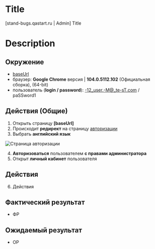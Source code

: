 # Title

[stand-bugs.qastart.ru | Admin] Title

# Description

## Окружение

- [baseUrl](https://stand-bugs.qastart.ru/)
- браузер: **Google Chrome** версия | **104.0.5112.102** (Официальная сборка), (64-bit)
- пользователь (**login / password**): -12_user.-M@_te-sT.com / paSSword1

## Действия (Общие)

1. Открыть страницу **[baseUrl]**
2. Происходит **редирект** на страницу [авторизации](https://stand-bugs.qastart.ru/signin)
3. Выбрать **английский язык**

![Страница авторизации](/uploads/8a52d0b0be8f63efae88ed05408b6f24/Screenshot_1.png "Страница авторизации")

4. **Авторизоваться** пользователем **с правами администратора**
5. Открыт **личный кабинет** пользователя

## Действия

6. Действия

## Фактический результат

- ФР

## Ожидаемый результат

- ОР
